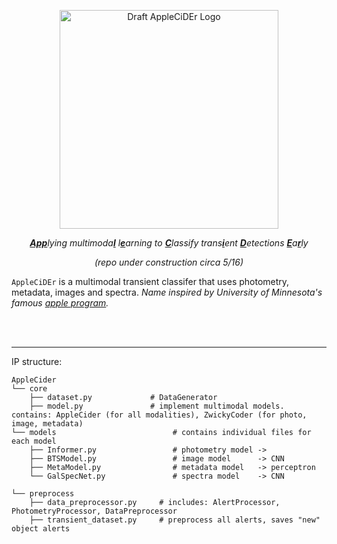 <p align="center">
<img align="center" src="https://github.com/skyportal/applecider/blob/main/logo/AppleCiDEr_github.png" alt="Draft AppleCiDEr Logo" height="350px">
</p>



<p align="center"><i><b><ins>App</ins></b>lying multimoda<ins><b>l</b></ins> l<ins><b>e</ins></b>arning to <ins><b>C</ins></b>lassify trans<b><ins>i</ins></b>ent <b><ins>D</ins></b>etections <b><ins>E</ins></b>a<b><ins>r</ins></b>ly</i></p>
<p align="center"><i>(repo under construction circa 5/16)</i></p>

`AppleCiDEr` is a multimodal transient classifer that uses photometry, metadata, images and spectra. <i>Name inspired by University of Minnesota's famous [apple program](https://mnhardy.umn.edu/apples).</i> <br>



<br><br>
***
IP structure:
```
AppleCider
└── core
    ├── dataset.py             # DataGenerator
    ├── model.py               # implement multimodal models. contains: AppleCider (for all modalities), ZwickyCoder (for photo, image, metadata)
└── models                          # contains individual files for each model     
    ├── Informer.py                 # photometry model -> 
    ├── BTSModel.py                 # image model      -> CNN 
    ├── MetaModel.py                # metadata model   -> perceptron
    └── GalSpecNet.py               # spectra model    -> CNN

└── preprocess
    ├── data_preprocessor.py     # includes: AlertProcessor, PhotometryProcessor, DataPreprocessor
    ├── transient_dataset.py     # preprocess all alerts, saves "new" object alerts

```

